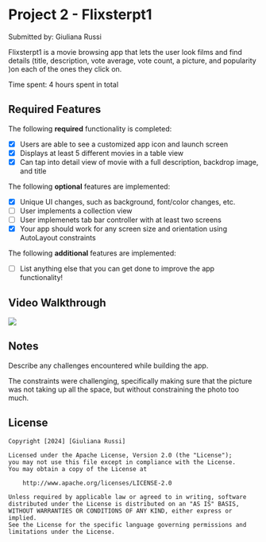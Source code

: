 # Project 2 - Flixsterpt1

Submitted by: Giuliana Russi

Flixsterpt1 is a movie browsing app that lets the user look films and find details (title, description, vote average, vote count, a picture, and popularity )on each of the ones they click on.

Time spent: 4 hours spent in total

## Required Features

The following **required** functionality is completed:

- [X] Users are able to see a customized app icon and launch screen
- [X] Displays at least 5 different movies in a table view
- [X] Can tap into detail view of movie with a full description, backdrop image, and title
 
The following **optional** features are implemented:

- [X] Unique UI changes, such as background, font/color changes, etc.
- [ ] User implements a collection view
- [ ] User implemenets tab bar controller with at least two screens
- [X] Your app should work for any screen size and orientation using AutoLayout constraints

The following **additional** features are implemented:

- [ ] List anything else that you can get done to improve the app functionality!

## Video Walkthrough

<div>
    <a href="https://www.loom.com/share/2c891e39eae7446288e6a76d74de1659">
    </a>
    <a href="https://www.loom.com/share/2c891e39eae7446288e6a76d74de1659">
      <img style="max-width:300px;" src="https://cdn.loom.com/sessions/thumbnails/2c891e39eae7446288e6a76d74de1659-with-play.gif">
    </a>
  </div>

## Notes

Describe any challenges encountered while building the app.

The constraints were challenging, specifically making sure that the picture was not taking up all the space, but without constraining the photo too much.

## License

    Copyright [2024] [Giuliana Russi]

    Licensed under the Apache License, Version 2.0 (the "License");
    you may not use this file except in compliance with the License.
    You may obtain a copy of the License at

        http://www.apache.org/licenses/LICENSE-2.0

    Unless required by applicable law or agreed to in writing, software
    distributed under the License is distributed on an "AS IS" BASIS,
    WITHOUT WARRANTIES OR CONDITIONS OF ANY KIND, either express or implied.
    See the License for the specific language governing permissions and
    limitations under the License.
